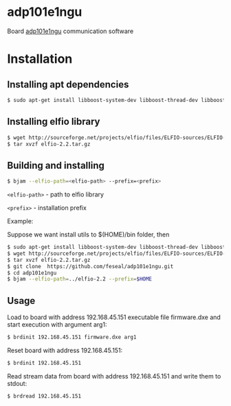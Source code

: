 # adp101e1ngu
Board [adp101e1ngu](http://insys.ru/index.php/dsp/adp101e1) communication software

# Installation

## Installing apt dependencies
```bash
$ sudo apt-get install libboost-system-dev libboost-thread-dev libboost-filesystem-dev libboost-program-options-dev
```
## Installing elfio library
```bash
$ wget http://sourceforge.net/projects/elfio/files/ELFIO-sources/ELFIO-2.2/elfio-2.2.tar.gz
$ tar xvzf elfio-2.2.tar.gz
```
## Building and installing
```bash
$ bjam --elfio-path=<elfio-path> --prefix=<prefix>
```

```<elfio-path>``` - path to elfio library

```<prefix>``` - installation prefix

Example:

Suppose we want install utils to $(HOME)/bin folder, then

```bash
$ sudo apt-get install libboost-system-dev libboost-thread-dev libboost-filesystem-dev libboost-program-options-dev
$ wget http://sourceforge.net/projects/elfio/files/ELFIO-sources/ELFIO-2.2/elfio-2.2.tar.gz
$ tar xvzf elfio-2.2.tar.gz
$ git clone  https://github.com/feseal/adp101e1ngu.git
$ cd adp101e1ngu
$ bjam --elfio-path=../elfio-2.2 --prefix=$HOME
```

## Usage

Load to board with address 192.168.45.151 executable file firmware.dxe 
and start execution with argument arg1:

```bash
$ brdinit 192.168.45.151 firmware.dxe arg1
```

Reset board with address 192.168.45.151:

```bash
$ brdinit 192.168.45.151
```

Read stream data from board with address 192.168.45.151 and write them to stdout:

```bash
$ brdread 192.168.45.151
```

